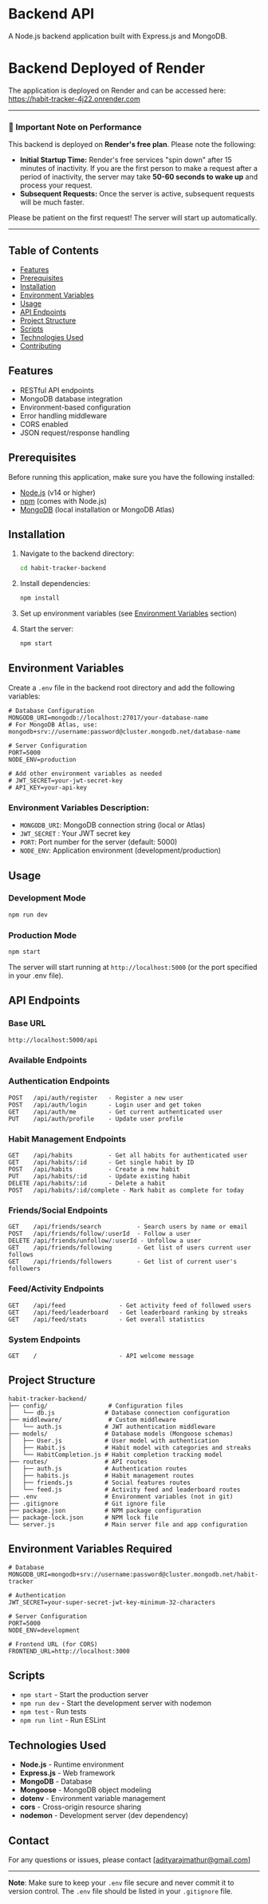 # Backend API

A Node.js backend application built with Express.js and MongoDB.

# Backend Deployed of Render

The application is deployed on Render and can be accessed here: https://habit-tracker-4j22.onrender.com

---

### 📝 Important Note on Performance

This backend is deployed on **Render's free plan**. Please note the following:

- **Initial Startup Time:** Render's free services "spin down" after 15 minutes of inactivity. If you are the first person to make a request after a period of inactivity, the server may take **50-60 seconds to wake up** and process your request.
- **Subsequent Requests:** Once the server is active, subsequent requests will be much faster.

Please be patient on the first request! The server will start up automatically.

---

## Table of Contents

- [Features](#features)
- [Prerequisites](#prerequisites)
- [Installation](#installation)
- [Environment Variables](#environment-variables)
- [Usage](#usage)
- [API Endpoints](#api-endpoints)
- [Project Structure](#project-structure)
- [Scripts](#scripts)
- [Technologies Used](#technologies-used)
- [Contributing](#contributing)

## Features

- RESTful API endpoints
- MongoDB database integration
- Environment-based configuration
- Error handling middleware
- CORS enabled
- JSON request/response handling

## Prerequisites

Before running this application, make sure you have the following installed:

- [Node.js](https://nodejs.org/) (v14 or higher)
- [npm](https://www.npmjs.com/) (comes with Node.js)
- [MongoDB](https://www.mongodb.com/) (local installation or MongoDB Atlas)

## Installation

1. Navigate to the backend directory:

   ```bash
   cd habit-tracker-backend
   ```

2. Install dependencies:

   ```bash
   npm install
   ```

3. Set up environment variables (see [Environment Variables](#environment-variables) section)

4. Start the server:
   ```bash
   npm start
   ```

## Environment Variables

Create a `.env` file in the backend root directory and add the following variables:

```env
# Database Configuration
MONGODB_URI=mongodb://localhost:27017/your-database-name
# For MongoDB Atlas, use: mongodb+srv://username:password@cluster.mongodb.net/database-name

# Server Configuration
PORT=5000
NODE_ENV=production

# Add other environment variables as needed
# JWT_SECRET=your-jwt-secret-key
# API_KEY=your-api-key
```

### Environment Variables Description:

- `MONGODB_URI`: MongoDB connection string (local or Atlas)
- `JWT_SECRET` : Your JWT secret key
- `PORT`: Port number for the server (default: 5000)
- `NODE_ENV`: Application environment (development/production)

## Usage

### Development Mode

```bash
npm run dev
```

### Production Mode

```bash
npm start
```

The server will start running at `http://localhost:5000` (or the port specified in your .env file).

## API Endpoints

### Base URL

```
http://localhost:5000/api
```

### Available Endpoints

### Authentication Endpoints

```
POST   /api/auth/register   - Register a new user
POST   /api/auth/login      - Login user and get token
GET    /api/auth/me         - Get current authenticated user
PUT    /api/auth/profile    - Update user profile
```

### Habit Management Endpoints

```
GET    /api/habits          - Get all habits for authenticated user
GET    /api/habits/:id      - Get single habit by ID
POST   /api/habits          - Create a new habit
PUT    /api/habits/:id      - Update existing habit
DELETE /api/habits/:id      - Delete a habit
POST   /api/habits/:id/complete - Mark habit as complete for today
```

### Friends/Social Endpoints

```
GET    /api/friends/search          - Search users by name or email
POST   /api/friends/follow/:userId  - Follow a user
DELETE /api/friends/unfollow/:userId - Unfollow a user
GET    /api/friends/following       - Get list of users current user follows
GET    /api/friends/followers       - Get list of current user's followers
```

### Feed/Activity Endpoints

```
GET    /api/feed               - Get activity feed of followed users
GET    /api/feed/leaderboard   - Get leaderboard ranking by streaks
GET    /api/feed/stats         - Get overall statistics
```

### System Endpoints

```
GET    /                       - API welcome message
```

## Project Structure

```
habit-tracker-backend/
├── config/                 # Configuration files
│   └── db.js              # Database connection configuration
├── middleware/             # Custom middleware
│   └── auth.js            # JWT authentication middleware
├── models/                # Database models (Mongoose schemas)
│   ├── User.js            # User model with authentication
│   ├── Habit.js           # Habit model with categories and streaks
│   └── HabitCompletion.js # Habit completion tracking model
├── routes/                # API routes
│   ├── auth.js            # Authentication routes
│   ├── habits.js          # Habit management routes
│   ├── friends.js         # Social features routes
│   └── feed.js            # Activity feed and leaderboard routes
├── .env                   # Environment variables (not in git)
├── .gitignore             # Git ignore file
├── package.json           # NPM package configuration
├── package-lock.json      # NPM lock file
└── server.js              # Main server file and app configuration
```

## Environment Variables Required

```env
# Database
MONGODB_URI=mongodb+srv://username:password@cluster.mongodb.net/habit-tracker

# Authentication
JWT_SECRET=your-super-secret-jwt-key-minimum-32-characters

# Server Configuration
PORT=5000
NODE_ENV=development

# Frontend URL (for CORS)
FRONTEND_URL=http://localhost:3000
```

## Scripts

- `npm start` - Start the production server
- `npm run dev` - Start the development server with nodemon
- `npm test` - Run tests
- `npm run lint` - Run ESLint

## Technologies Used

- **Node.js** - Runtime environment
- **Express.js** - Web framework
- **MongoDB** - Database
- **Mongoose** - MongoDB object modeling
- **dotenv** - Environment variable management
- **cors** - Cross-origin resource sharing
- **nodemon** - Development server (dev dependency)

## Contact

For any questions or issues, please contact [adityarajmathur@gmail.com]

---

**Note**: Make sure to keep your `.env` file secure and never commit it to version control. The `.env` file should be listed in your `.gitignore` file.
